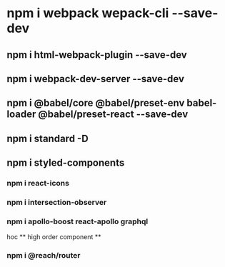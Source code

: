 # npm i webpack wepack-cli --save-dev

## npm i html-webpack-plugin --save-dev

## npm i webpack-dev-server --save-dev

## npm i @babel/core @babel/preset-env babel-loader @babel/preset-react --save-dev

## npm i standard -D

## npm i styled-components

### npm i react-icons

### npm i intersection-observer

### npm i apollo-boost react-apollo graphql

hoc ** high order component **

### npm i @reach/router